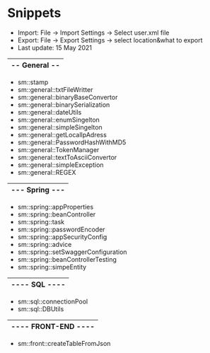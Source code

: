 # Snippets 
- Import: File -> Import Settings -> Select user.xml file
- Export: File -> Export Settings -> select location&what to export
- Last update: 15 May 2021

| -- General -- |
| ------------- |
* sm::stamp
* sm::general::txtFileWritter 
* sm::general::binaryBaseConvertor
* sm::general::binarySerialization
* sm::general::dateUtils
* sm::general::enumSingelton
* sm::general::simpleSingelton
* sm::general::getLocalIpAdress
* sm::general::PasswordHashWithMD5
* sm::general::TokenManager
* sm::general::textToAsciiConvertor
* sm::general::simpleException
* sm::general::REGEX

| --- Spring --- |
| -------------- |
* sm::spring::appProperties
* sm::spring::beanController
* sm::spring::task
* sm::spring::passwordEncoder
* sm::spring::appSecurityConfig
* sm::spring::advice
* sm::spring::setSwaggerConfiguration
* sm::spring::beanControllerTesting
* sm::spring::simpeEntity

| ---- SQL ---- |
| ------------- |
* sm::sql::connectionPool
* sm::sql::DBUtils


| ---- FRONT-END ---- |
| ------------- |
* sm::front::createTableFromJson
